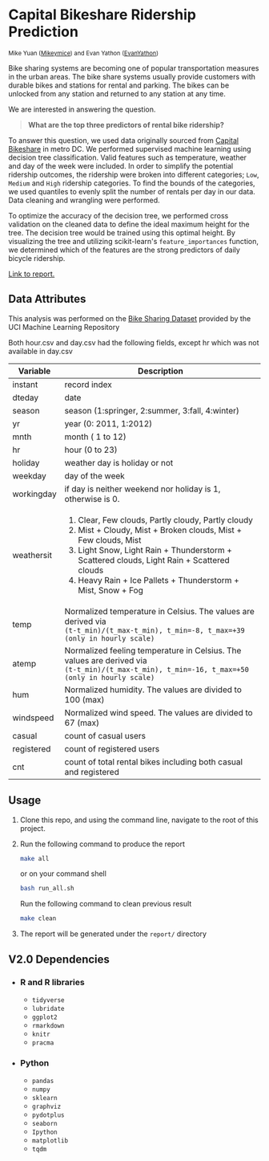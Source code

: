 # Capital Bikeshare Ridership Prediction

<sup>Mike Yuan ([Mikeymice](https://github.com/Mikeymice)) and Evan Yathon ([EvanYathon](https://github.com/EvanYathon)) </sup>

Bike sharing systems are becoming one of popular transportation measures in the urban areas. The bike share systems usually provide customers with durable bikes and stations for rental and parking. The bikes can be unlocked from any station and returned to any station at any time.

We are interested in answering the question.

> **What are the top three predictors of rental bike ridership?**

To answer this question, we used data originally sourced from [Capital Bikeshare](https://www.capitalbikeshare.com) in metro DC. We performed supervised machine learning using decision tree classification.  Valid features such as temperature, weather and day of the week were included.  In order to simplify the potential ridership outcomes, the ridership were broken into different categories;  `Low`, `Medium` and `High` ridership categories.  To find the bounds of the categories, we used quantiles to evenly split the number of rentals per day in our data. Data cleaning and wrangling were performed.

To optimize the accuracy of the decision tree, we performed cross validation on the cleaned data to define the ideal maximum height for the tree.  The decision tree would be trained using this optimal height. By visualizing the tree and utilizing scikit-learn's `feature_importances` function, we determined which of the features are the strong predictors of daily bicycle ridership.

[Link to report.](report/capital_bikeshare_analysis.md)

## Data Attributes

This analysis was performed on the [Bike Sharing Dataset](https://archive.ics.uci.edu/ml/datasets/Bike+Sharing+Dataset) provided by the UCI Machine Learning Repository

Both hour.csv and day.csv had the following fields, except hr which was not available in day.csv

| Variable   | Description                                                                                                                                                                                                                                                                                                   |
| ---------- | ------------------------------------------------------------------------------------------------------------------------------------------------------------------------------------------------------------------------------------------------------------------------------------------------------------- |
| instant    | record index                                                                                                                                                                                                                                                                                                  |
| dteday     | date                                                                                                                                                                                                                                                                                                          |
| season     | season (1:springer, 2:summer, 3:fall, 4:winter)                                                                                                                                                                                                                                                               |
| yr         | year (0: 2011, 1:2012)                                                                                                                                                                                                                                                                                        |
| mnth       | month ( 1 to 12)                                                                                                                                                                                                                                                                                              |
| hr         | hour (0 to 23)                                                                                                                                                                                                                                                                                                |
| holiday    | weather day is holiday or not                                                                                                                                                                                                                                                                                 |
| weekday    | day of the week                                                                                                                                                                                                                                                                                               |
| workingday | if day is neither weekend nor holiday is 1, otherwise is 0.                                                                                                                                                                                                                                                   |
| weathersit | <ol>  <li>Clear, Few clouds, Partly cloudy, Partly cloudy</li><li>Mist + Cloudy, Mist + Broken clouds, Mist + Few clouds, Mist</li> <li>Light Snow, Light Rain + Thunderstorm + Scattered clouds, Light Rain + Scattered clouds</li> <li>Heavy Rain + Ice Pallets + Thunderstorm + Mist, Snow + Fog</li></ol> |
| temp       | Normalized temperature in Celsius. The values are derived via <br> `(t-t_min)/(t_max-t_min), t_min=-8, t_max=+39 (only in hourly scale)`                                                                                                                                                                      |
| atemp      | Normalized feeling temperature in Celsius. The values are derived via <br> `(t-t_min)/(t_max-t_min), t_min=-16, t_max=+50 (only in hourly scale)`                                                                                                                                                             |
| hum        | Normalized humidity. The values are divided to 100 (max)                                                                                                                                                                                                                                                      |
| windspeed  | Normalized wind speed. The values are divided to 67 (max)                                                                                                                                                                                                                                                     |
| casual     | count of casual users                                                                                                                                                                                                                                                                                         |
| registered | count of registered users                                                                                                                                                                                                                                                                                     |
| cnt        | count of total rental bikes including both casual and registered                                                                                                                                                                                                                                              |

## Usage

1.  Clone this repo, and using the command line, navigate to the root of this project.
2.  Run the following command to produce the report

    ```sh
    make all
    ```

    or on your command shell

    ```sh
    bash run_all.sh
    ```

    Run the following command to clean previous result

    ```sh
    make clean
    ```


3.  The report will be generated under the  `report/` directory

## V2.0 Dependencies

-   ### R and R libraries
    -   `tidyverse`
    -   `lubridate`
    -   `ggplot2`
    -   `rmarkdown`
    -   `knitr`
    -   `pracma`
-   ### Python
    -   `pandas`
    -   `numpy`
    -   `sklearn`
    -   `graphviz`
    -   `pydotplus`
    -   `seaborn`
    -   `Ipython`
    -   `matplotlib`
    -   `tqdm`

